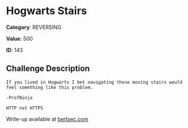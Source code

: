 # Hogwarts Stairs
**Category**: REVERSING

**Value**: 500

**ID**: 143

## Challenge Description
```
If you lived in Hogwarts I bet navigating those moving stairs would feel something like this problem.

-ProfNinja

HTTP not HTTPS
```

Write-up available at [bertsec.com](https://bertsec.com)
